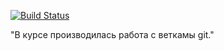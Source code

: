 [![Build Status](https://travis-ci.com/Evseev-Oleg/job4j_threads.svg?branch=master)](https://travis-ci.com/Evseev-Oleg/job4j_threads)

"В курсе производилась работа с веткамы git."